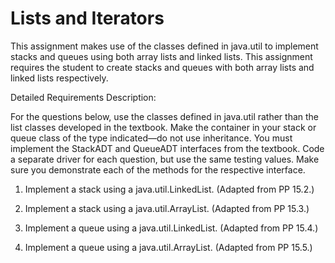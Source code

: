 # Lists and Iterators 

This assignment makes use of the classes defined in java.util to implement stacks and queues using both array lists and linked lists. This assignment requires the student to create stacks and queues with both array lists and linked lists respectively. 

Detailed Requirements Description: 

For the questions below, use the classes defined in java.util rather than the list classes developed in the textbook. Make the container in your stack or queue class of the type indicated—do not use inheritance. You must implement the StackADT and QueueADT interfaces from the textbook. Code a separate driver for each question, but use the same testing values. Make sure you demonstrate each of the methods for the respective interface.

1. Implement a stack using a java.util.LinkedList. (Adapted from PP 15.2.)

2. Implement a stack using a java.util.ArrayList. (Adapted from PP 15.3.)

3. Implement a queue using a java.util.LinkedList. (Adapted from PP 15.4.)

4. Implement a queue using a java.util.ArrayList. (Adapted from PP 15.5.)
